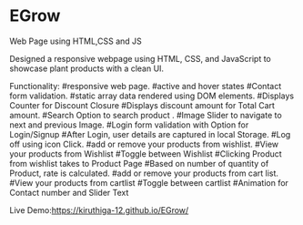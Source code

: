 # EGrow
Web Page using HTML,CSS and JS

Designed a responsive webpage using HTML, 
CSS, and JavaScript to showcase plant products with a clean UI.

Functionality:
#responsive web page.
#active and hover states
#Contact form validation.
#static array data rendered using DOM elements.
#Displays Counter for Discount Closure
#Displays discount amount for Total Cart amount.
#Search Option to search product .
#Image Slider to navigate to next and previous Image.
#Login form validation with Option for Login/Signup
#After Login, user details are captured in local Storage.
#Log off using icon Click.
#add or remove your products from wishlist.
#View your products from Wishlist
#Toggle between Wishlist 
#Clicking Product from wishlist takes to Product Page
#Based on number of quantity of Product, rate is calculated.
#add or remove your products from cart list.
#View your products from cartlist
#Toggle between cartlist
#Animation for Contact number and Slider Text




Live Demo:https://kiruthiga-12.github.io/EGrow/
